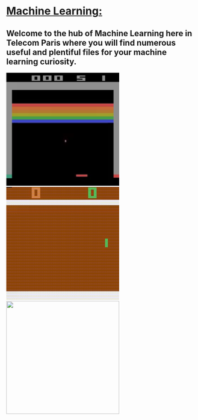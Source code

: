 # <ins>Machine Learning<ins>:
## Welcome to the hub of Machine Learning here in Telecom Paris where you will find numerous useful and plentiful files for your machine learning curiosity.  

<img src="./gifs/Breakout_best_score.gif" width="300" height="300"/> <img src="./gifs/Pong_best_score.gif" width="300" height="300"/> <img src="./gifs/Carracing_best_score.gif" width="300" height="300"/>
